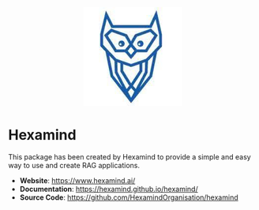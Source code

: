 <p align="center">
  <img src="branding/hexamind.png" alt="Sample Image">
</p>

# Hexamind

This package has been created by Hexamind to provide a simple and easy way to use and create RAG applications.

- **Website**: https://www.hexamind.ai/
- **Documentation**: https://hexamind.github.io/hexamind/
- **Source Code**: https://github.com/HexamindOrganisation/hexamind









